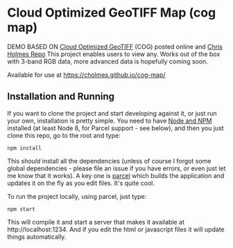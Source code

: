 # Cloud Optimized GeoTIFF Map (cog map)

DEMO BASED ON  [Cloud Optimized GeoTIFF](http://cogeo.org) (COG) posted online and [Chris Holmes Repo](https://github.com/cholmes/cog-map)
This project enables users to view any. Works out of the box with 3-band RGB data, more advanced data is hopefully coming soon.

Available for use at https://cholmes.github.io/cog-map/


## Installation and Running

If you want to clone the project and start developing against it, or just run your own, installation is pretty simple. You 
need to have [Node and NPM](https://www.npmjs.com/get-npm) installed (at least Node 8, for Parcel support - see below), and then you just clone this repo, go to the root and type:

```npm install```

This _should_ install all the dependencies (unless of course I forgot some global dependencies - please file an issue if you have errors, or even just let me know that it works). A key one is [parcel](https://parceljs.org/) which builds the application and updates it on the fly as you edit files. It's quite cool. 

To run the project locally, using parcel, just type:

```npm start```

This will compile it and start a server that makes it available at http://localhost:1234. And if you edit the html or javascript files it will update things automatically.
